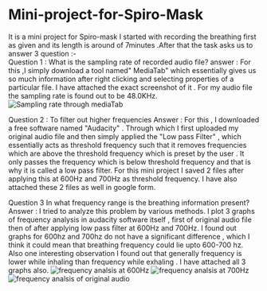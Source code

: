 # Mini-project-for-Spiro-Mask
It is a mini project for Spiro-mask
I started with recording the breathing first as given and its length is around of 7minutes .After that the task asks us to answer 3 question :- 
<br>
Question 1 : What is the sampling rate of recorded audio file?
answer : For this ,I simply download a tool named" MediaTab" which essentially gives us so much information after right clicking and selecting properties of a particular file. I have attached the exact screenshot of it . For my audio file the sampling rate is found out to be 48.0KHz.
![Sampling rate through mediaTab](https://github.com/Hrishit-Gupta/Mini-project-for-Spiro-Mask/assets/162542866/ae32d560-603e-4dbf-88f2-514da541e953)
<br>

Question 2 : To filter out higher frequencies 
Answer : For this ,  I downloaded a free software named "Audacity" . Through which I first uploaded my original audio file and then simply applied the "Low pass Filter" , which essentially acts as threshold frequency such that it removes frequencies which are above the threshold frequency which is preset by the user . It only passes the frequency which is below threshold frequency and that is why it is called a low pass filter. For this mini project  I saved 2 files after applying this at 600Hz and 700Hz as threshold frequency. I have also attached these 2 files as well in google form.
<br>

Question 3 In what frequency range is the breathing information present?
Answer : I tried to analyze this problem by various methods. I plot 3 graphs of frequency analysis in audacity software itself , first of original audio file then of after applying low pass filter at 600Hz and 700Hz. I found out graphs for 600hz and 700hz do not have a significant difference , which I think it could mean that breathing frequency could lie upto 600-700 hz. Also one interesting observation I found out that generally frequency is lower while inhaling than frequency while exhaling . I have attached all 3 graphs also.
![frequency analsis at 600Hz](https://github.com/Hrishit-Gupta/Mini-project-for-Spiro-Mask/assets/162542866/58bfbf2c-32f8-46ec-b0b0-607890dfb331)
![frequency analsis at 700Hz](https://github.com/Hrishit-Gupta/Mini-project-for-Spiro-Mask/assets/162542866/66cb7c79-4173-46f6-b0cc-06380fec42df)
![frequency analsis of original audio](https://github.com/Hrishit-Gupta/Mini-project-for-Spiro-Mask/assets/162542866/d02e5d4f-2957-4923-a0ff-ea61fe0ab04a)






